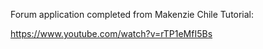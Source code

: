 Forum application completed from Makenzie Chile Tutorial:

https://www.youtube.com/watch?v=rTP1eMfI5Bs